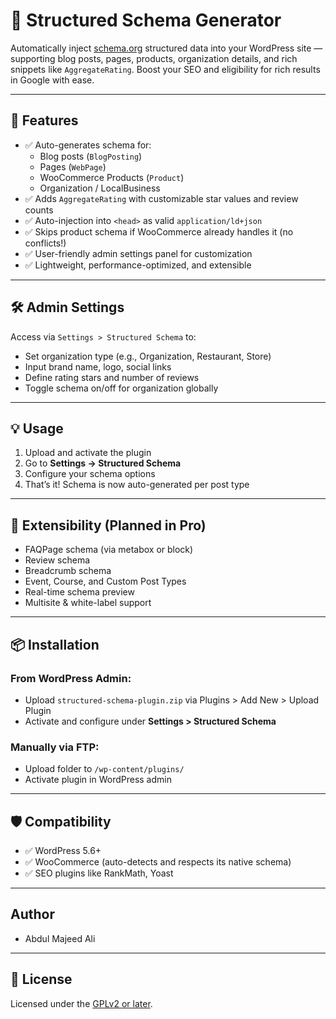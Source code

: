 # 🧠 Structured Schema Generator

Automatically inject [schema.org](https://schema.org) structured data into your WordPress site — supporting blog posts, pages, products, organization details, and rich snippets like `AggregateRating`. Boost your SEO and eligibility for rich results in Google with ease.

---

## 🚀 Features

- ✅ Auto-generates schema for:
  - Blog posts (`BlogPosting`)
  - Pages (`WebPage`)
  - WooCommerce Products (`Product`)
  - Organization / LocalBusiness
- ✅ Adds `AggregateRating` with customizable star values and review counts
- ✅ Auto-injection into `<head>` as valid `application/ld+json`
- ✅ Skips product schema if WooCommerce already handles it (no conflicts!)
- ✅ User-friendly admin settings panel for customization
- ✅ Lightweight, performance-optimized, and extensible

---

## 🛠 Admin Settings

Access via `Settings > Structured Schema` to:

- Set organization type (e.g., Organization, Restaurant, Store)
- Input brand name, logo, social links
- Define rating stars and number of reviews
- Toggle schema on/off for organization globally

---

## 💡 Usage

1. Upload and activate the plugin
2. Go to **Settings → Structured Schema**
3. Configure your schema options
4. That’s it! Schema is now auto-generated per post type

---

## 🧩 Extensibility (Planned in Pro)

- FAQPage schema (via metabox or block)
- Review schema
- Breadcrumb schema
- Event, Course, and Custom Post Types
- Real-time schema preview
- Multisite & white-label support

---

## 📦 Installation

### From WordPress Admin:
- Upload `structured-schema-plugin.zip` via Plugins > Add New > Upload Plugin
- Activate and configure under **Settings > Structured Schema**

### Manually via FTP:
- Upload folder to `/wp-content/plugins/`
- Activate plugin in WordPress admin

---

## 🛡 Compatibility

- ✅ WordPress 5.6+
- ✅ WooCommerce (auto-detects and respects its native schema)
- ✅ SEO plugins like RankMath, Yoast

---

## Author

- Abdul Majeed Ali

---

## 📄 License

Licensed under the [GPLv2 or later](https://www.gnu.org/licenses/gpl-2.0.html).
